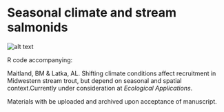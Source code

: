# Seasonal climate and stream salmonids

![alt text](https://github.com/[bmait101]/[swass]/blob/[main]/img/brook-trout-464x170.png?raw=true)

R code accompanying:

Maitland, BM & Latka, AL. Shifting climate conditions affect recruitment in Midwestern stream trout, but depend on seasonal and spatial context.Currently under consideration at *Ecological Applications*. 

Materials with be uploaded and archived upon acceptance of manuscript. 